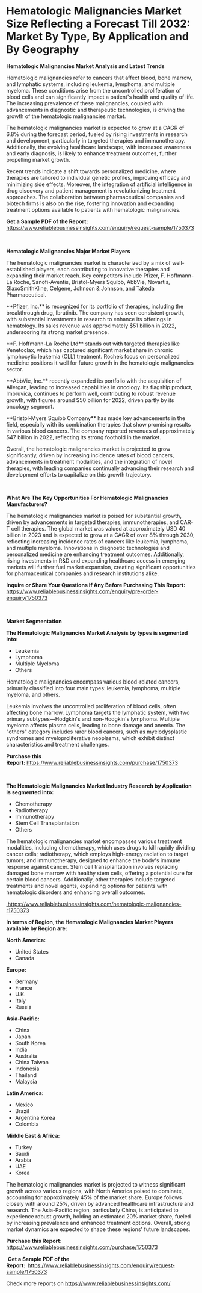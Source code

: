 <p><h1>Hematologic Malignancies Market Size Reflecting a Forecast Till 2032: Market By Type, By Application and By Geography</h1></p><p><strong>Hematologic Malignancies Market Analysis and Latest Trends</strong></p>
<p><p>Hematologic malignancies refer to cancers that affect blood, bone marrow, and lymphatic systems, including leukemia, lymphoma, and multiple myeloma. These conditions arise from the uncontrolled proliferation of blood cells and can significantly impact a patient's health and quality of life. The increasing prevalence of these malignancies, coupled with advancements in diagnostic and therapeutic technologies, is driving the growth of the hematologic malignancies market.</p><p>The hematologic malignancies market is expected to grow at a CAGR of 6.8% during the forecast period, fueled by rising investments in research and development, particularly in targeted therapies and immunotherapy. Additionally, the evolving healthcare landscape, with increased awareness and early diagnosis, is likely to enhance treatment outcomes, further propelling market growth. </p><p>Recent trends indicate a shift towards personalized medicine, where therapies are tailored to individual genetic profiles, improving efficacy and minimizing side effects. Moreover, the integration of artificial intelligence in drug discovery and patient management is revolutionizing treatment approaches. The collaboration between pharmaceutical companies and biotech firms is also on the rise, fostering innovation and expanding treatment options available to patients with hematologic malignancies.</p></p>
<p><strong>Get a Sample PDF of the Report:&nbsp;</strong> <a href="https://www.reliablebusinessinsights.com/enquiry/request-sample/1750373?utm_campaign=2529&utm_medium=2&utm_source=Github&utm_content=ia&utm_term=03032025&utm_id=hematologic-malignancies">https://www.reliablebusinessinsights.com/enquiry/request-sample/1750373</a></p>
<p>&nbsp;</p>
<p><strong>Hematologic Malignancies Major Market Players</strong></p>
<p><p>The hematologic malignancies market is characterized by a mix of well-established players, each contributing to innovative therapies and expanding their market reach. Key competitors include Pfizer, F. Hoffmann-La Roche, Sanofi-Aventis, Bristol-Myers Squibb, AbbVie, Novartis, GlaxoSmithKline, Celgene, Johnson & Johnson, and Takeda Pharmaceutical.</p><p>**Pfizer, Inc.** is recognized for its portfolio of therapies, including the breakthrough drug, Ibrutinib. The company has seen consistent growth, with substantial investments in research to enhance its offerings in hematology. Its sales revenue was approximately $51 billion in 2022, underscoring its strong market presence.</p><p>**F. Hoffmann-La Roche Ltd** stands out with targeted therapies like Venetoclax, which has captured significant market share in chronic lymphocytic leukemia (CLL) treatment. Roche’s focus on personalized medicine positions it well for future growth in the hematologic malignancies sector.</p><p>**AbbVie, Inc.** recently expanded its portfolio with the acquisition of Allergan, leading to increased capabilities in oncology. Its flagship product, Imbruvica, continues to perform well, contributing to robust revenue growth, with figures around $50 billion for 2022, driven partly by its oncology segment.</p><p>**Bristol-Myers Squibb Company** has made key advancements in the field, especially with its combination therapies that show promising results in various blood cancers. The company reported revenues of approximately $47 billion in 2022, reflecting its strong foothold in the market.</p><p>Overall, the hematologic malignancies market is projected to grow significantly, driven by increasing incidence rates of blood cancers, advancements in treatment modalities, and the integration of novel therapies, with leading companies continually advancing their research and development efforts to capitalize on this growth trajectory.</p></p>
<p>&nbsp;</p>
<p><strong>What Are The Key Opportunities For Hematologic Malignancies Manufacturers?</strong></p>
<p><p>The hematologic malignancies market is poised for substantial growth, driven by advancements in targeted therapies, immunotherapies, and CAR-T cell therapies. The global market was valued at approximately USD 40 billion in 2023 and is expected to grow at a CAGR of over 8% through 2030, reflecting increasing incidence rates of cancers like leukemia, lymphoma, and multiple myeloma. Innovations in diagnostic technologies and personalized medicine are enhancing treatment outcomes. Additionally, rising investments in R&D and expanding healthcare access in emerging markets will further fuel market expansion, creating significant opportunities for pharmaceutical companies and research institutions alike.</p></p>
<p><strong>Inquire or Share Your Questions If Any Before Purchasing This Report:</strong> <a href="https://www.reliablebusinessinsights.com/enquiry/pre-order-enquiry/1750373?utm_campaign=2529&utm_medium=2&utm_source=Github&utm_content=ia&utm_term=03032025&utm_id=hematologic-malignancies">https://www.reliablebusinessinsights.com/enquiry/pre-order-enquiry/1750373</a></p>
<p>&nbsp;</p>
<p><strong>Market Segmentation</strong></p>
<p><strong>The Hematologic Malignancies Market Analysis by types is segmented into:</strong></p>
<p><ul><li>Leukemia</li><li>Lymphoma</li><li>Multiple Myeloma</li><li>Others</li></ul></p>
<p><p>Hematologic malignancies encompass various blood-related cancers, primarily classified into four main types: leukemia, lymphoma, multiple myeloma, and others. </p><p>Leukemia involves the uncontrolled proliferation of blood cells, often affecting bone marrow. Lymphoma targets the lymphatic system, with two primary subtypes—Hodgkin's and non-Hodgkin's lymphoma. Multiple myeloma affects plasma cells, leading to bone damage and anemia. The "others" category includes rarer blood cancers, such as myelodysplastic syndromes and myeloproliferative neoplasms, which exhibit distinct characteristics and treatment challenges.</p></p>
<p><strong>Purchase this Report:&nbsp;</strong><a href="https://www.reliablebusinessinsights.com/purchase/1750373?utm_campaign=2529&utm_medium=2&utm_source=Github&utm_content=ia&utm_term=03032025&utm_id=hematologic-malignancies">https://www.reliablebusinessinsights.com/purchase/1750373</a></p>
<p>&nbsp;</p>
<p><strong>The Hematologic Malignancies Market Industry Research by Application is segmented into:</strong></p>
<p><ul><li>Chemotherapy</li><li>Radiotherapy</li><li>Immunotherapy</li><li>Stem Cell Transplantation</li><li>Others</li></ul></p>
<p><p>The hematologic malignancies market encompasses various treatment modalities, including chemotherapy, which uses drugs to kill rapidly dividing cancer cells; radiotherapy, which employs high-energy radiation to target tumors; and immunotherapy, designed to enhance the body's immune response against cancer. Stem cell transplantation involves replacing damaged bone marrow with healthy stem cells, offering a potential cure for certain blood cancers. Additionally, other therapies include targeted treatments and novel agents, expanding options for patients with hematologic disorders and enhancing overall outcomes.</p></p>
<p><a href="https://www.reliablebusinessinsights.com/hematologic-malignancies-r1750373?utm_campaign=2529&utm_medium=2&utm_source=Github&utm_content=ia&utm_term=03032025&utm_id=hematologic-malignancies">&nbsp;https://www.reliablebusinessinsights.com/hematologic-malignancies-r1750373</a></p>
<p><strong>In terms of Region, the Hematologic Malignancies Market Players available by Region are:</strong></p>
<p>
    <p> <strong> North America: </strong>
        <ul>
            <li>United States</li>
            <li>Canada</li>
        </ul>
        </p> 
    <p> <strong> Europe: </strong>
        <ul>
            <li>Germany</li>
            <li>France</li>
            <li>U.K.</li>
            <li>Italy</li>
            <li>Russia</li>
        </ul>
        </p> 
    <p> <strong> Asia-Pacific: </strong>
        <ul>
            <li>China</li>
            <li>Japan</li>
            <li>South Korea</li>
            <li>India</li>
            <li>Australia</li>
            <li>China Taiwan</li>
            <li>Indonesia</li>
            <li>Thailand</li>
            <li>Malaysia</li>
        </ul>
        </p> 
    <p> <strong> Latin America: </strong>
        <ul>
            <li>Mexico</li>
            <li>Brazil</li>
            <li>Argentina Korea</li>
            <li>Colombia</li>
        </ul>
        </p> 
    <p> <strong> Middle East & Africa: </strong>
        <ul>
            <li>Turkey</li>
            <li>Saudi</li>
            <li>Arabia</li>
            <li>UAE</li>
            <li>Korea</li>
        </ul>
    </p>
    </p>
<p><p>The hematologic malignancies market is projected to witness significant growth across various regions, with North America poised to dominate, accounting for approximately 45% of the market share. Europe follows closely with around 25%, driven by advanced healthcare infrastructure and research. The Asia-Pacific region, particularly China, is anticipated to experience robust growth, holding an estimated 20% market share, fueled by increasing prevalence and enhanced treatment options. Overall, strong market dynamics are expected to shape these regions' future landscapes.</p></p>
<p><strong>Purchase this Report: </strong><a href="https://www.reliablebusinessinsights.com/purchase/1750373?utm_campaign=2529&utm_medium=2&utm_source=Github&utm_content=ia&utm_term=03032025&utm_id=hematologic-malignancies">https://www.reliablebusinessinsights.com/purchase/1750373</a></p>
<p>&nbsp;<strong>Get a Sample PDF of the Report:&nbsp;&nbsp;</strong><a href="https://www.reliablebusinessinsights.com/enquiry/request-sample/1750373?utm_campaign=2529&utm_medium=2&utm_source=Github&utm_content=ia&utm_term=03032025&utm_id=hematologic-malignancies">https://www.reliablebusinessinsights.com/enquiry/request-sample/1750373</a></p>
<p><strong></strong></p>
<p>Check more reports on <a href="https://www.reliablebusinessinsights.com/?utm_campaign=2529&utm_medium=2&utm_source=Github&utm_content=ia&utm_term=03032025&utm_id=hematologic-malignancies">https://www.reliablebusinessinsights.com/</a></p>